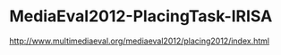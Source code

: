 MediaEval2012-PlacingTask-IRISA
===============================

http://www.multimediaeval.org/mediaeval2012/placing2012/index.html